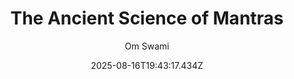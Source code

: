 ---
title: "The Ancient Science of Mantras"
date: "2025-08-16T19:43:17.434Z"
author: "Om Swami"
read_year: "NO"
recommendation: '3'
url: /bookshelf/the-ancient-science-of-mantras
---